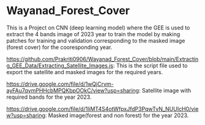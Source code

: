# Wayanad_Forest_Cover

This is a Project on CNN (deep learning model) where the GEE is used to extract the 4 bands image of 2023 year to train the model by making patches for training and validation corresponding to the masked image (forest cover) for the cooresponding year.


https://github.com/Prakriti0906/Wayanad_Forest_Cover/blob/main/Extracting_GEE_Data/Extracting_Satellite_Images.js: This is the script file used to export the satellite and masked images for the required years.

https://drive.google.com/file/d/1wQjCrvm-ayFAu7qymPHHcbMPQKbpOOkC/view?usp=sharing: Satellite image with required bands for the year 2023.

https://drive.google.com/file/d/1liMT4S4otWfpxJfdP3PqwTvN_NUUIcH0/view?usp=sharing: Masked image(forest and non forest) for the year 2023.
